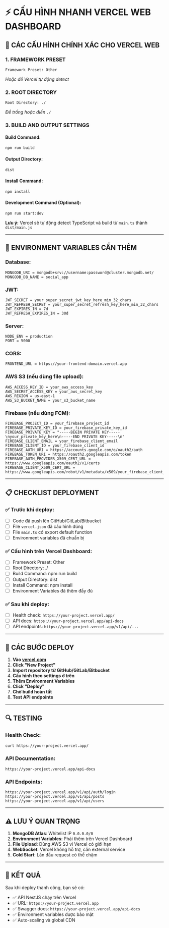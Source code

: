 # ⚡ CẤU HÌNH NHANH VERCEL WEB DASHBOARD

## 🎯 CÁC CẤU HÌNH CHÍNH XÁC CHO VERCEL WEB

### 1. FRAMEWORK PRESET
```
Framework Preset: Other
```
*Hoặc để Vercel tự động detect*

### 2. ROOT DIRECTORY
```
Root Directory: ./
```
*Để trống hoặc điền `./`*

### 3. BUILD AND OUTPUT SETTINGS

#### Build Command:
```
npm run build
```

#### Output Directory:
```
dist
```

#### Install Command:
```
npm install
```

#### Development Command (Optional):
```
npm run start:dev
```

**Lưu ý:** Vercel sẽ tự động detect TypeScript và build từ `main.ts` thành `dist/main.js`

---

## 🔧 ENVIRONMENT VARIABLES CẦN THÊM

### Database:
```
MONGODB_URI = mongodb+srv://username:password@cluster.mongodb.net/
MONGODB_DB_NAME = social_app
```

### JWT:
```
JWT_SECRET = your_super_secret_jwt_key_here_min_32_chars
JWT_REFRESH_SECRET = your_super_secret_refresh_key_here_min_32_chars
JWT_EXPIRES_IN = 7d
JWT_REFRESH_EXPIRES_IN = 30d
```

### Server:
```
NODE_ENV = production
PORT = 5000
```

### CORS:
```
FRONTEND_URL = https://your-frontend-domain.vercel.app
```

### AWS S3 (nếu dùng file upload):
```
AWS_ACCESS_KEY_ID = your_aws_access_key
AWS_SECRET_ACCESS_KEY = your_aws_secret_key
AWS_REGION = us-east-1
AWS_S3_BUCKET_NAME = your_s3_bucket_name
```

### Firebase (nếu dùng FCM):
```
FIREBASE_PROJECT_ID = your_firebase_project_id
FIREBASE_PRIVATE_KEY_ID = your_firebase_private_key_id
FIREBASE_PRIVATE_KEY = "-----BEGIN PRIVATE KEY-----\nyour_private_key_here\n-----END PRIVATE KEY-----\n"
FIREBASE_CLIENT_EMAIL = your_firebase_client_email
FIREBASE_CLIENT_ID = your_firebase_client_id
FIREBASE_AUTH_URI = https://accounts.google.com/o/oauth2/auth
FIREBASE_TOKEN_URI = https://oauth2.googleapis.com/token
FIREBASE_AUTH_PROVIDER_X509_CERT_URL = https://www.googleapis.com/oauth2/v1/certs
FIREBASE_CLIENT_X509_CERT_URL = https://www.googleapis.com/robot/v1/metadata/x509/your_firebase_client_email
```

---

## 📋 CHECKLIST DEPLOYMENT

### ✅ Trước khi deploy:
- [ ] Code đã push lên GitHub/GitLab/Bitbucket
- [ ] File `vercel.json` đã cấu hình đúng
- [ ] File `main.ts` có export default function
- [ ] Environment variables đã chuẩn bị

### ✅ Cấu hình trên Vercel Dashboard:
- [ ] Framework Preset: Other
- [ ] Root Directory: ./
- [ ] Build Command: npm run build
- [ ] Output Directory: dist
- [ ] Install Command: npm install
- [ ] Environment Variables đã thêm đầy đủ

### ✅ Sau khi deploy:
- [ ] Health check: `https://your-project.vercel.app/`
- [ ] API docs: `https://your-project.vercel.app/api-docs`
- [ ] API endpoints: `https://your-project.vercel.app/v1/api/...`

---

## 🚀 CÁC BƯỚC DEPLOY

1. **Vào [vercel.com](https://vercel.com)**
2. **Click "New Project"**
3. **Import repository từ GitHub/GitLab/Bitbucket**
4. **Cấu hình theo settings ở trên**
5. **Thêm Environment Variables**
6. **Click "Deploy"**
7. **Chờ build hoàn tất**
8. **Test API endpoints**

---

## 🔍 TESTING

### Health Check:
```bash
curl https://your-project.vercel.app/
```

### API Documentation:
```
https://your-project.vercel.app/api-docs
```

### API Endpoints:
```
https://your-project.vercel.app/v1/api/auth/login
https://your-project.vercel.app/v1/api/posts
https://your-project.vercel.app/v1/api/users
```

---

## ⚠️ LƯU Ý QUAN TRỌNG

1. **MongoDB Atlas**: Whitelist IP `0.0.0.0/0`
2. **Environment Variables**: Phải thêm trên Vercel Dashboard
3. **File Upload**: Dùng AWS S3 vì Vercel có giới hạn
4. **WebSocket**: Vercel không hỗ trợ, cần external service
5. **Cold Start**: Lần đầu request có thể chậm

---

## 🎉 KẾT QUẢ

Sau khi deploy thành công, bạn sẽ có:
- ✅ API NestJS chạy trên Vercel
- ✅ URL: `https://your-project.vercel.app`
- ✅ Swagger docs: `https://your-project.vercel.app/api-docs`
- ✅ Environment variables được bảo mật
- ✅ Auto-scaling và global CDN
